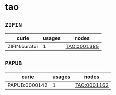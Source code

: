 # tao

## `ZIFIN`

| curie         |   usages | nodes                                                     |
|---------------|----------|-----------------------------------------------------------|
| ZIFIN:curator |        1 | [TAO:0001385](http://purl.obolibrary.org/obo/TAO_0001385) |

## `PAPUB`

| curie         |   usages | nodes                                                     |
|---------------|----------|-----------------------------------------------------------|
| PAPUB:0000142 |        1 | [TAO:0001162](http://purl.obolibrary.org/obo/TAO_0001162) |

